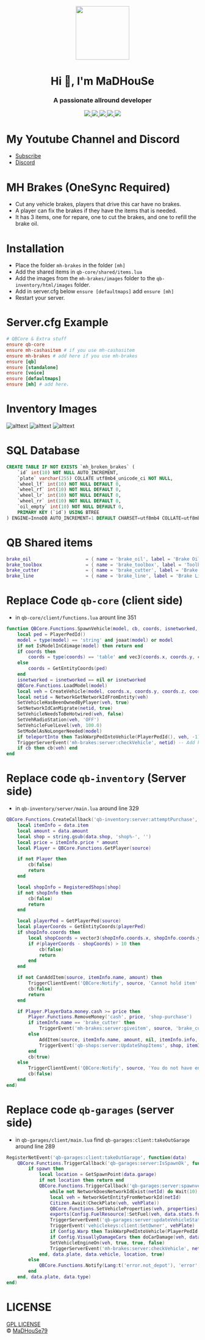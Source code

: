 <p align="center">
    <img width="140" src="https://icons.iconarchive.com/icons/iconarchive/red-orb-alphabet/128/Letter-M-icon.png" />  
    <h1 align="center">Hi 👋, I'm MaDHouSe</h1>
    <h3 align="center">A passionate allround developer </h3>    
</p>

<p align="center">
    <a href="https://github.com/MaDHouSe79/mh-brakes/issues">
        <img src="https://img.shields.io/github/issues/MaDHouSe79/mh-brakes"/> 
    </a>
    <a href="https://github.com/MaDHouSe79/mh-brakes/watchers">
        <img src="https://img.shields.io/github/watchers/MaDHouSe79/mh-brakes"/> 
    </a> 
    <a href="https://github.com/MaDHouSe79/mh-brakes/network/members">
        <img src="https://img.shields.io/github/forks/MaDHouSe79/mh-brakes"/> 
    </a>  
    <a href="https://github.com/MaDHouSe79/mh-brakes/stargazers">
        <img src="https://img.shields.io/github/stars/MaDHouSe79/mh-brakes?color=white"/> 
    </a>
    <a href="https://github.com/MaDHouSe79/mh-brakes/blob/main/LICENSE">
        <img src="https://img.shields.io/github/license/MaDHouSe79/mh-brakes?color=black"/> 
    </a>      
</p>

# My Youtube Channel and Discord
- [Subscribe](https://www.youtube.com/c/@MaDHouSe79) 
- [Discord](https://discord.gg/vJ9EukCmJQ)

# MH Brakes (OneSync Required)
- Cut any vehicle brakes, players that drive this car have no brakes.
- A player can fix the brakes if they have the items that is needed.
- It has 3 items, one for repare, one to cut the brakes, and one to refill the brake oil.

# Installation
- Place the folder `mh-brakes` in the folder `[mh]`
- Add the shared items in `qb-core/shared/items.lua`
- Add the images from the `mh-brakes/images` folder to the `qb-inventory/html/images` folder.
- Add in server.cfg below `ensure [defaultmaps]` add `ensure [mh]`
- Restart your server.

# Server.cfg Example
```conf
# QBCore & Extra stuff
ensure qb-core
ensure mh-cashasitem # if you use mh-cashasitem
ensure mh-brakes # add here if you use mh-brakes
ensure [qb]
ensure [standalone]
ensure [voice]
ensure [defaultmaps]
ensure [mh] # add here.
```

# Inventory Images
![alttext](https://github.com/MaDHouSe79/mh-brakes/blob/main/image/brake_toolbox.png?raw=true)
![alttext](https://github.com/MaDHouSe79/mh-brakes/blob/main/image/brake_cutter.png?raw=true)
![alttext](https://github.com/MaDHouSe79/mh-brakes/blob/main/image/brake_line.png?raw=true)


# SQL Database
```sql
CREATE TABLE IF NOT EXISTS `mh_broken_brakes` (
    `id` int(10) NOT NULL AUTO_INCREMENT,
    `plate` varchar(255) COLLATE utf8mb4_unicode_ci NOT NULL,
    `wheel_lf` int(10) NOT NULL DEFAULT 0,
    `wheel_rf` int(10) NOT NULL DEFAULT 0,
    `wheel_lr` int(10) NOT NULL DEFAULT 0,
    `wheel_rr` int(10) NOT NULL DEFAULT 0,
    `oil_empty` int(10) NOT NULL DEFAULT 0,
    PRIMARY KEY (`id`) USING BTREE
) ENGINE=InnoDB AUTO_INCREMENT=1 DEFAULT CHARSET=utf8mb4 COLLATE=utf8mb4_unicode_ci ROW_FORMAT=DYNAMIC;     

```

# QB Shared items
```lua
brake_oil                    = { name = 'brake_oil', label = 'Brake Oil', weight = 2500, type = 'item', image = 'brake_oil.png', unique = false, useable = true, shouldClose = true, description = 'To refill your vehicle brake oil' },
brake_toolbox                = { name = 'brake_toolbox', label = 'Toolbox', weight = 2500, type = 'item', image = 'brake_toolbox.png', unique = false, useable = true, shouldClose = true, description = 'A toolbox for vehicle tools' },
brake_cutter                 = { name = 'brake_cutter', label = 'Brake Cutter', weight = 500, type = 'item', image = 'brake_cutter.png', unique = false, useable = true, shouldClose = true, description = 'A Brake Cutter to cut brake lines' },
brake_line                   = { name = 'brake_line', label = 'Brake Line', weight = 200, type = 'item', image = 'brake_line.png', unique = false, useable = true, shouldClose = true, description = 'A brake line to fix a vehicle brake' },
```

# Replace Code `qb-core` (client side)
- in `qb-core/client/functions.lua` arount line 351
```lua
function QBCore.Functions.SpawnVehicle(model, cb, coords, isnetworked, teleportInto)
    local ped = PlayerPedId()
    model = type(model) == 'string' and joaat(model) or model
    if not IsModelInCdimage(model) then return end
    if coords then
        coords = type(coords) == 'table' and vec3(coords.x, coords.y, coords.z) or coords
    else
        coords = GetEntityCoords(ped)
    end
    isnetworked = isnetworked == nil or isnetworked
    QBCore.Functions.LoadModel(model)
    local veh = CreateVehicle(model, coords.x, coords.y, coords.z, coords.w, isnetworked, false)
    local netid = NetworkGetNetworkIdFromEntity(veh)
    SetVehicleHasBeenOwnedByPlayer(veh, true)
    SetNetworkIdCanMigrate(netid, true)
    SetVehicleNeedsToBeHotwired(veh, false)
    SetVehRadioStation(veh, 'OFF')
    SetVehicleFuelLevel(veh, 100.0)
    SetModelAsNoLongerNeeded(model)
    if teleportInto then TaskWarpPedIntoVehicle(PlayerPedId(), veh, -1) end
    TriggerServerEvent('mh-brakes:server:checkVehicle', netid) -- Add here
    if cb then cb(veh) end
end
```

# Replace code `qb-inventory` (Server side)
- in `qb-inventory/server/main.lua` around line 329
```lua
QBCore.Functions.CreateCallback('qb-inventory:server:attemptPurchase', function(source, cb, data)
    local itemInfo = data.item
    local amount = data.amount
    local shop = string.gsub(data.shop, 'shop%-', '')
    local price = itemInfo.price * amount
    local Player = QBCore.Functions.GetPlayer(source)

    if not Player then
        cb(false)
        return
    end

    local shopInfo = RegisteredShops[shop]
    if not shopInfo then
        cb(false)
        return
    end

    local playerPed = GetPlayerPed(source)
    local playerCoords = GetEntityCoords(playerPed)
    if shopInfo.coords then
        local shopCoords = vector3(shopInfo.coords.x, shopInfo.coords.y, shopInfo.coords.z)
        if #(playerCoords - shopCoords) > 10 then
            cb(false)
            return
        end
    end

    if not CanAddItem(source, itemInfo.name, amount) then
        TriggerClientEvent('QBCore:Notify', source, 'Cannot hold item', 'error')
        cb(false)
        return
    end

    if Player.PlayerData.money.cash >= price then
        Player.Functions.RemoveMoney('cash', price, 'shop-purchase')
        if itemInfo.name == 'brake_cutter' then
            TriggerEvent('mh-brakes:server:giveitem', source, 'brake_cutter', amount, price)
        else
            AddItem(source, itemInfo.name, amount, nil, itemInfo.info, 'shop-purchase')
            TriggerEvent('qb-shops:server:UpdateShopItems', shop, itemInfo, amount)
        end
        cb(true)
    else
        TriggerClientEvent('QBCore:Notify', source, 'You do not have enough money', 'error')
        cb(false)
    end
end)
```

# Replace code `qb-garages` (server side)
- in `qb-garages/client/main.lua` find `qb-garages:client:takeOutGarage` around line 289
```lua
RegisterNetEvent('qb-garages:client:takeOutGarage', function(data)
    QBCore.Functions.TriggerCallback('qb-garages:server:IsSpawnOk', function(spawn)
        if spawn then
            local location = GetSpawnPoint(data.garage)
            if not location then return end
            QBCore.Functions.TriggerCallback('qb-garages:server:spawnvehicle', function(netId, properties, vehPlate)
                while not NetworkDoesNetworkIdExist(netId) do Wait(10) end
                local veh = NetworkGetEntityFromNetworkId(netId)
                Citizen.Await(CheckPlate(veh, vehPlate))
                QBCore.Functions.SetVehicleProperties(veh, properties)
                exports[Config.FuelResource]:SetFuel(veh, data.stats.fuel)
                TriggerServerEvent('qb-garages:server:updateVehicleState', 0, vehPlate)
                TriggerEvent('vehiclekeys:client:SetOwner', vehPlate)
                if Config.Warp then TaskWarpPedIntoVehicle(PlayerPedId(), veh, -1) end
                if Config.VisuallyDamageCars then doCarDamage(veh, data.stats, properties) end
                SetVehicleEngineOn(veh, true, true, false)
                TriggerServerEvent('mh-brakes:server:checkVehicle', netId) -- add here
            end, data.plate, data.vehicle, location, true)
        else
            QBCore.Functions.Notify(Lang:t('error.not_depot'), 'error', 5000)
        end
    end, data.plate, data.type)
end)
```

# LICENSE
[GPL LICENSE](./LICENSE)<br />
&copy; [MaDHouSe79](https://www.youtube.com/@MaDHouSe79)
